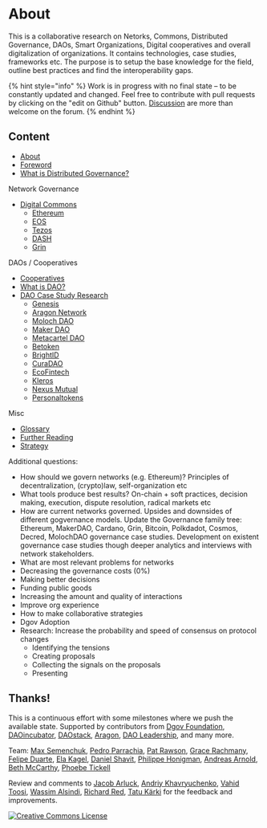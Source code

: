 # About

This is a collaborative research on Netorks, Commons, Distributed Governance, DAOs, Smart Organizations, Digital cooperatives and overall digitalization of organizations. It contains technologies, case studies, frameworks etc. The purpose is to setup the base knowledge for the field, outline best practices and find the interoperability gaps.

{% hint style="info" %}
Work is in progress with no final state – to be constantly updated and changed. Feel free to contribute with pull requests by clicking on the "edit on Github" button. [Discussion](https://daotalk.org/t/case-studies-decentralized-orgs-with-on-chain-governance/395) are more than welcome on the forum. 
{% endhint %}

## **Content**

* [About](./)
* [Foreword](intro-foreword.md)
* [What is Distributed Governance?](what-is-distributed-governance.md)

Network Governance

* [Digital Commons](network-governance/digital-commons/)
  * [Ethereum](network-governance/digital-commons/ethereum.md)
  * [EOS](network-governance/digital-commons/eos.md)
  * [Tezos](network-governance/digital-commons/tezos.md)
  * [DASH](network-governance/digital-commons/dash.md)
  * [Grin](network-governance/digital-commons/grin.md)

DAOs / Cooperatives

* [Cooperatives](daos-coops/cooperatives.md)
* [What is DAO?](daos-coops/why-care-about-daos.md)
* [DAO Case Study Research](daos-coops/dao-case-study-research/)
  * [Genesis](daos-coops/dao-case-study-research/genesis.md)
  * [Aragon Network](daos-coops/dao-case-study-research/aragon-network.md)
  * [Moloch DAO](daos-coops/dao-case-study-research/moloch.md)
  * [Maker DAO](daos-coops/dao-case-study-research/maker.md)
  * [Metacartel DAO](daos-coops/dao-case-study-research/metacartel-dao.md)
  * [Betoken](daos-coops/dao-case-study-research/betoken.md)
  * [BrightID](daos-coops/dao-case-study-research/brightid.md)
  * [CuraDAO](daos-coops/dao-case-study-research/curadao.md)
  * [EcoFintech](daos-coops/dao-case-study-research/ecofintech.md)
  * [Kleros](daos-coops/dao-case-study-research/kleros.md)
  * [Nexus Mutual](daos-coops/dao-case-study-research/nexus-mutual.md)
  * [Personaltokens](daos-coops/dao-case-study-research/personaltokens.md)

Misc

* [Glossary](misc/glossary.md)
* [Further Reading](misc/reading-list.md)
* [Strategy](misc/strategy.md)

Additional questions:

* How should we govern networks \(e.g. Ethereum\)? Principles of decentralization, \(crypto\)law, self-organization etc
* What tools produce best results? On-chain + soft practices, decision making, execution, dispute resolution, radical markets etc
* How are current networks governed. Upsides and downsides of different gogvernance models. Update the Governance family tree: Ethereum, MakerDAO, Cardano, Grin, Bitcoin, Polkdadot, Cosmos, Decred, MolochDAO  governance case studies. Development on existent governance case studies though deeper analytics and interviews with network stakeholders.
* What are most relevant problems for networks
* Decreasing the governance costs \(0%\)
* Making better decisions
* Funding public goods
* Increasing the amount and quality of interactions
* Improve org experience
* How to make collaborative strategies
* Dgov Adoption
* Research: Increase the probability and speed of consensus on protocol changes
  * Identifying the tensions
  * Creating proposals
  * Collecting the signals on the proposals
  * Presenting

## Thanks!

This is a continuous effort with some milestones where we push the available state. Supported by contributors from [Dgov Foundation](https://dgov.foundation/), [DAOincubator](https://daoincubator.org), [DAOstack](https://daostack.io/), [Aragon](https://aragon.org/), [DAO Leadership](https://daoleadership.com/), and many more.

Team: [Max Semenchuk](https://twitter.com/maxsemenchuk), [Pedro Parrachia](https://twitter.com/parrachia), [Pat Rawson](https://twitter.com/papa_raw), [Grace Rachmany](https://twitter.com/RebeccaRachmany), [Felipe Duarte](https://twitter.com/facilitator23), [Ela Kagel](https://twitter.com/ElaKagel), [Daniel Shavit](https://twitter.com/cryptodani), [Philippe Honigman](https://twitter.com/phil_h), [Andreas Arnold](https://twitter.com/sharingandreas), [Beth McCarthy](https://twitter.com/ontologymachine), [Phoebe Tickell](https://twitter.com/solarpunk_girl)

Review and comments to [Jacob Arluck](https://twitter.com/JacobArluck), [Andriy Khavryuchenko](https://twitter.com/akhavr), [Vahid Toosi](https://twitter.com/VahidToosi), [Wassim Alsindi](https://twitter.com/parallelind), [Richard Red](https://twitter.com/RichardRed0x), [Tatu Kärki](https://twitter.com/smokyish) for the feedback and improvements.

[![Creative Commons License](https://i.creativecommons.org/l/by/4.0/88x31.png)](https://creativecommons.org/licenses/by/4.0/)

